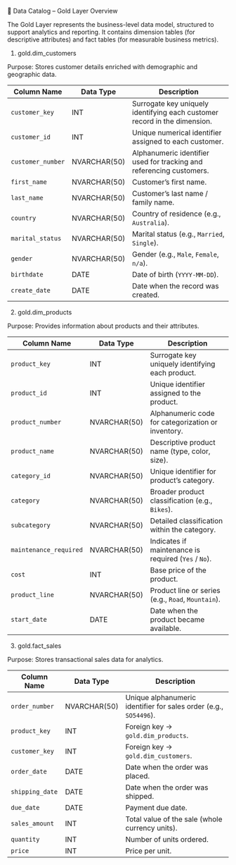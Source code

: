 📘 Data Catalog – Gold Layer
Overview

The Gold Layer represents the business-level data model, structured to support analytics and reporting.
It contains dimension tables (for descriptive attributes) and fact tables (for measurable business metrics).

1. gold.dim_customers

Purpose: Stores customer details enriched with demographic and geographic data.

| Column Name       | Data Type    | Description                                                               |
| ----------------- | ------------ | ------------------------------------------------------------------------- |
| `customer_key`    | INT          | Surrogate key uniquely identifying each customer record in the dimension. |
| `customer_id`     | INT          | Unique numerical identifier assigned to each customer.                    |
| `customer_number` | NVARCHAR(50) | Alphanumeric identifier used for tracking and referencing customers.      |
| `first_name`      | NVARCHAR(50) | Customer’s first name.                                                    |
| `last_name`       | NVARCHAR(50) | Customer’s last name / family name.                                       |
| `country`         | NVARCHAR(50) | Country of residence (e.g., `Australia`).                                 |
| `marital_status`  | NVARCHAR(50) | Marital status (e.g., `Married`, `Single`).                               |
| `gender`          | NVARCHAR(50) | Gender (e.g., `Male`, `Female`, `n/a`).                                   |
| `birthdate`       | DATE         | Date of birth (`YYYY-MM-DD`).                                             |
| `create_date`     | DATE         | Date when the record was created.                                         |

2. gold.dim_products

Purpose: Provides information about products and their attributes.

| Column Name            | Data Type    | Description                                          |
| ---------------------- | ------------ | ---------------------------------------------------- |
| `product_key`          | INT          | Surrogate key uniquely identifying each product.     |
| `product_id`           | INT          | Unique identifier assigned to the product.           |
| `product_number`       | NVARCHAR(50) | Alphanumeric code for categorization or inventory.   |
| `product_name`         | NVARCHAR(50) | Descriptive product name (type, color, size).        |
| `category_id`          | NVARCHAR(50) | Unique identifier for product’s category.            |
| `category`             | NVARCHAR(50) | Broader product classification (e.g., `Bikes`).      |
| `subcategory`          | NVARCHAR(50) | Detailed classification within the category.         |
| `maintenance_required` | NVARCHAR(50) | Indicates if maintenance is required (`Yes` / `No`). |
| `cost`                 | INT          | Base price of the product.                           |
| `product_line`         | NVARCHAR(50) | Product line or series (e.g., `Road`, `Mountain`).   |
| `start_date`           | DATE         | Date when the product became available.              |

3. gold.fact_sales

Purpose: Stores transactional sales data for analytics.

| Column Name     | Data Type    | Description                                                       |
| --------------- | ------------ | ----------------------------------------------------------------- |
| `order_number`  | NVARCHAR(50) | Unique alphanumeric identifier for sales order (e.g., `SO54496`). |
| `product_key`   | INT          | Foreign key → `gold.dim_products`.                                |
| `customer_key`  | INT          | Foreign key → `gold.dim_customers`.                               |
| `order_date`    | DATE         | Date when the order was placed.                                   |
| `shipping_date` | DATE         | Date when the order was shipped.                                  |
| `due_date`      | DATE         | Payment due date.                                                 |
| `sales_amount`  | INT          | Total value of the sale (whole currency units).                   |
| `quantity`      | INT          | Number of units ordered.                                          |
| `price`         | INT          | Price per unit.                                                   |
